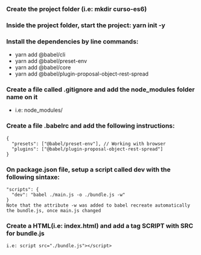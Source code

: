 ### Create the project folder (i.e: mkdir curso-es6)

### Inside the project folder, start the project: yarn init -y

### Install the dependencies by line commands:
 
   - yarn add @babel/cli
   - yarn add @babel/preset-env
   - yarn add @babel/core
   - yarn add @babel/plugin-proposal-object-rest-spread

### Create a file called .gitignore and add the node_modules folder name on it
 
   - i.e: node_modules/

### Create a file .babelrc and add the following instructions:
 
    {
      "presets": ["@babel/preset-env"], // Working with browser
      "plugins": ["@babel/plugin-proposal-object-rest-spread"]
    } 

### On package.json file, setup a script called dev with the following sintaxe:

    "scripts": {
      "dev": "babel ./main.js -o ./bundle.js -w"
    }
    Note that the attribute -w was added to babel recreate automatically the bundle.js, once main.js changed

### Create a HTML(i.e: index.html) and add a tag SCRIPT with SRC for bundle.js
    i.e: script src="./bundle.js"></script>